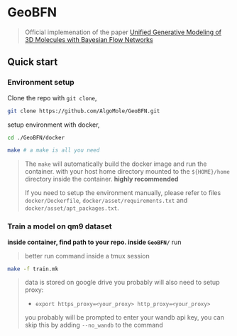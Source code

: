 
# GeoBFN
>Official implemenation of the paper [Unified Generative Modeling of 3D Molecules with Bayesian Flow Networks](https://openreview.net/forum?id=NSVtmmzeRB)

## Quick start


### Environment setup
Clone the repo with `git clone`,
```bash
git clone https://github.com/AlgoMole/GeoBFN.git
```

setup environment with docker,

```bash
cd ./GeoBFN/docker

make # a make is all you need
```

> The `make` will automatically build the docker image and run the container. with your host home directory mounted to the `${HOME}/home` directory inside the container. **highly recommended**
> 
> If you need to setup the environment manually, please refer to files `docker/Dockerfile`, `docker/asset/requirements.txt` and `docker/asset/apt_packages.txt`. 

### Train a model on qm9 dataset
**inside container, find path to your repo. inside `GeoBFN/`** run

> better run command inside a tmux session

```bash
make -f train.mk
```

> data is stored on google drive you probably will also need to setup proxy: 
> - `export https_proxy=<your_proxy> http_proxy=<your_proxy>`
> 
> you probably will be prompted to enter your wandb api key, you can skip this by adding `--no_wandb` to the command


